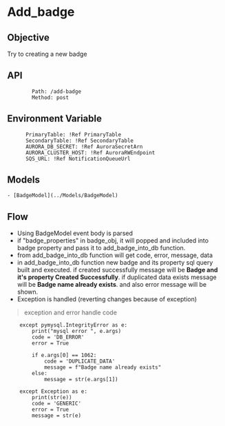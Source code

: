# Add_badge

## Objective

Try to creating a new badge

## API

            Path: /add-badge
            Method: post

## Environment Variable

          PrimaryTable: !Ref PrimaryTable
          SecondaryTable: !Ref SecondaryTable
          AURORA_DB_SECRET: !Ref AuroraSecretArn
          AURORA_CLUSTER_HOST: !Ref AuroraRWEndpoint
          SQS_URL: !Ref NotificationQueueUrl

## Models

    - [BadgeModel](../Models/BadgeModel)

## Flow

- Using BadgeModel event body is parsed
- if "badge_properties" in badge_obj, it will popped and included into badge property and pass it to add_badge_into_db function.
- from add_badge_into_db function will get code, error, message, data
- in add_badge_into_db function new badge and its property sql query built and executed. if created successfully message will be **Badge and it's property Created Successfully**. if duplicated data exists message will be **Badge name already exists**. and also error message will be shown.
- Exception is handled (reverting changes because of exception)

> exception and error handle code

```
    except pymysql.IntegrityError as e:
        print("mysql error ", e.args)
        code = 'DB_ERROR'
        error = True

        if e.args[0] == 1062:
            code = 'DUPLICATE_DATA'
            message = f"Badge name already exists"
        else:
            message = str(e.args[1])

    except Exception as e:
        print(str(e))
        code = 'GENERIC'
        error = True
        message = str(e)
```
